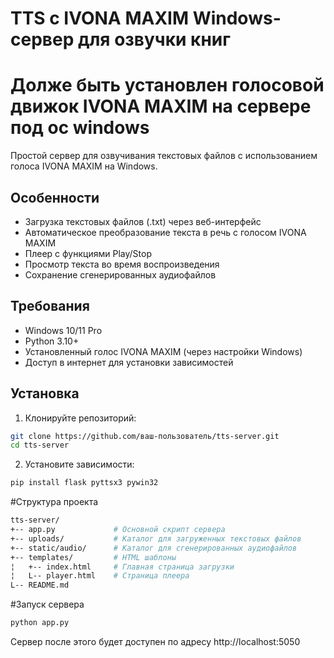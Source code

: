 # TTS с IVONA MAXIM Windows-сервер для озвучки книг

# Долже быть установлен голосовой движок IVONA MAXIM на сервере под ос windows

Простой сервер для озвучивания текстовых файлов с использованием голоса IVONA MAXIM на Windows.

## Особенности
- Загрузка текстовых файлов (.txt) через веб-интерфейс
- Автоматическое преобразование текста в речь с голосом IVONA MAXIM
- Плеер с функциями Play/Stop
- Просмотр текста во время воспроизведения
- Сохранение сгенерированных аудиофайлов

## Требования
- Windows 10/11 Pro
- Python 3.10+
- Установленный голос IVONA MAXIM (через настройки Windows)
- Доступ в интернет для установки зависимостей

## Установка
1. Клонируйте репозиторий:
```bash
git clone https://github.com/ваш-пользователь/tts-server.git
cd tts-server
```
2. Установите зависимости:
 ```bash
 pip install flask pyttsx3 pywin32
 ```

#Структура проекта
```bash
tts-server/
+-- app.py             # Основной скрипт сервера
+-- uploads/           # Каталог для загруженных текстовых файлов
+-- static/audio/      # Каталог для сгенерированных аудиофайлов
+-- templates/         # HTML шаблоны
¦   +-- index.html     # Главная страница загрузки
¦   L-- player.html    # Страница плеера
L-- README.md
```

#Запуск сервера

 ```bash
 python app.py
 ```

Сервер после этого будет доступен по адресу http://localhost:5050
